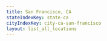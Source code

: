```yaml
---
title: San Francisco, CA
stateIndexKey: state-ca
cityIndexKey: city-ca-san-francisco
layout: list_all_locations
---
```

